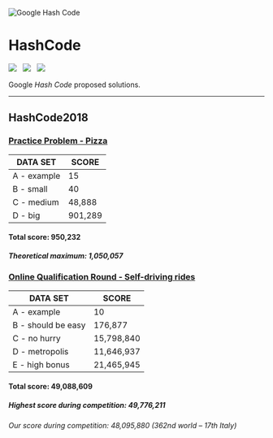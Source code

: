 ![Google Hash Code](https://i.imgur.com/KTDA2IL.png)
# HashCode
![](https://forthebadge.com/images/badges/made-with-python.svg) &nbsp;
![](https://forthebadge.com/images/badges/certified-snoop-lion.svg) &nbsp;
![](https://forthebadge.com/images/badges/gluten-free.svg)

Google *Hash Code* proposed solutions.

------

## HashCode2018

### [Practice Problem - Pizza](18-Pizza/problem_statement.pdf)
  
|     DATA SET      |     SCORE     |
| ----------------- | ------------- |
| A - example       |            15 |
| B - small         |            40 |
| C - medium        |        48,888 |
| D - big           |       901,289 |

#### Total score: 950,232
##### Theoretical maximum: 1,050,057


### [Online Qualification Round - Self-driving rides](18-Self-driving-rides/problem_statement.pdf)

|      DATA SET       |        SCORE        |
| ------------------- | ------------------- |
| A - example         |                  10 |
| B - should be easy  |             176,877 |
| C - no hurry        |          15,798,840 |
| D - metropolis      |          11,646,937 |
| E - high bonus      |          21,465,945 |

#### Total score: 49,088,609
##### Highest score during competition: 49,776,211
###### Our score during competition: 48,095,880 (362nd world – 17th Italy)
